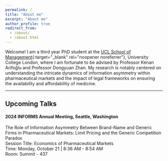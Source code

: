 ```yaml
---
permalink: /
title: "About me"
excerpt: "About me"
author_profile: true
redirect_from: 
  - /about/
  - /about.html
---
```


Welcome! I am a third year PhD student at the [UCL School of Management](https://www.mgmt.ucl.ac.uk){:target="_blank" rel="noopener noreferrer"}, University College London, where I am fortunate to be advised by Professor Kenan Arifoğlu and Professor Dongyuan Zhan. My research is notably centered on understanding the intricate dynamics of information asymmetry within pharmaceutical markets and the impact of legal frameworks on ensuring the availability and affordability of medicine.

***
## Upcoming Talks
#### 2024 INFORMS Annual Meeting, Seattle, Washington
The Role of Information Asymmetry Between Brand-Name and Generic Firms in Pharmaceutical Markets: Limit Pricing and the Generic Competition Paradox \
Session Title: Economics of Pharmaceutical Markets \
Time: Monday, October 21 | 8:36 AM - 8:54 AM \
Room: Summit - 437 
